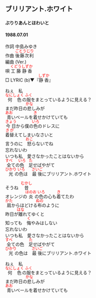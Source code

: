 <style type="text/css">
	ruby{
	    ruby-position: over;
	}
	ruby > rt{font-size: 12px;color:red;}
	p{font:16px;font-size: '楷体'}
</style>
## ブリリアント.ホワイト
#### ぶりりあんとほわいと
#### 1988.07.01


作詞     中島みゆき  
作曲     <ruby><rb>後藤次利</rb><rp>(</rp><rt>ごとうじり</rt><rp>)</rp></ruby>  
編曲 (Ver.)     
唄       <ruby><rb>工藤</rb><rp>(</rp><rt>くどう</rt><rp>)</rp></ruby><ruby><rb>静香</rb><rp>(</rp><rt>しずか</rt><rp>)</rp></ruby>   
□ LYRIC (b)▼『<ruby><rb>静香</rb><rp>(</rp><rt>しずか</rt><rp>)</rp></ruby>』   

ねぇ　私   
<ruby><rb>何色</rb><rp>(</rp><rt>なにしょく</rt><rp>)</rp></ruby>の<ruby><rb>服</rb><rp>(</rp><rt>ふく</rt><rp>)</rp></ruby>をまとっているように見える？   
まだ昨日の<ruby><rb>悲</rb><rp>(</rp><rt>かな</rt><rp>)</rp></ruby>しみが   
<ruby><rb>青</rb><rp>(</rp><rt>あお</rt><rp>)</rp></ruby>いベールを<ruby><rb>着</rb><rp>(</rp><rt>き</rt><rp>)</rp></ruby>せかけていても   
<ruby><rb>今日</rb><rp>(</rp><rt>きょう</rt><rp>)</rp></ruby>から僕の<ruby><rb>色</rb><rp>(</rp><rt>いろ</rt><rp>)</rp></ruby>のドレスに   
<ruby><rb>着替</rb><rp>(</rp><rt>きが</rt><rp>)</rp></ruby>えてしまいなさいと   
言うのに　<ruby><rb>怒</rb><rp>(</rp><rt>おこ</rt><rp>)</rp></ruby>らないでね   
忘れないわ   
いつも私　愛さなかったことはないから   
<ruby><rb>全</rb><rp>(</rp><rt>すべ</rt><rp>)</rp></ruby>ての<ruby><rb>色</rb><rp>(</rp><rt>いろ</rt><rp>)</rp></ruby>　<ruby><rb>足</rb><rp>(</rp><rt>た</rt><rp>)</rp></ruby>せばやがて   
<ruby><rb>光</rb><rp>(</rp><rt>ひかり</rt><rp>)</rp></ruby>の<ruby><rb>色</rb><rp>(</rp><rt>いろ</rt><rp>)</rp></ruby>は　<ruby><rb>最後</rb><rp>(</rp><rt>さいご</rt><rp>)</rp></ruby>にブリリアント.ホワイト   
   
そうね　<ruby><rb>昔</rb><rp>(</rp><rt>むかし</rt><rp>)</rp></ruby>   
オレンジの<ruby><rb>炎</rb><rp>(</rp><rt>ほのお</rt><rp>)</rp></ruby>の<ruby><rb>色</rb><rp>(</rp><rt>いろ</rt><rp>)</rp></ruby>の心も<ruby><rb>着</rb><rp>(</rp><rt>き</rt><rp>)</rp></ruby>てたわ   
<ruby><rb>肩</rb><rp>(</rp><rt>かた</rt><rp>)</rp></ruby>からほどける<ruby><rb>布</rb><rp>(</rp><rt>ぬの</rt><rp>)</rp></ruby>のように   
昨日が<ruby><rb>離</rb><rp>(</rp><rt>はな</rt><rp>)</rp></ruby>れてゆくと   
知っても　<ruby><rb>悔</rb><rp>(</rp><rt>く</rt><rp>)</rp></ruby>やみはしない   
忘れないわ   
いつも私　愛さなかったことはないから   
<ruby><rb>全</rb><rp>(</rp><rt>すべ</rt><rp>)</rp></ruby>ての色　<ruby><rb>足</rb><rp>(</rp><rt>た</rt><rp>)</rp></ruby>せばやがて   
<ruby><rb>光</rb><rp>(</rp><rt>ひかり</rt><rp>)</rp></ruby>の色は　<ruby><rb>最後</rb><rp>(</rp><rt>さいご</rt><rp>)</rp></ruby>にブリリアント.ホワイト   
   
ねぇ　私   
<ruby><rb>何色</rb><rp>(</rp><rt>なにしょく</rt><rp>)</rp></ruby>の<ruby><rb>服</rb><rp>(</rp><rt>ふく</rt><rp>)</rp></ruby>をまとっているように見える？   
まだ昨日の<ruby><rb>悲</rb><rp>(</rp><rt>かな</rt><rp>)</rp></ruby>しみが   
<ruby><rb>青</rb><rp>(</rp><rt>あお</rt><rp>)</rp></ruby>いベールを着せかけていても   